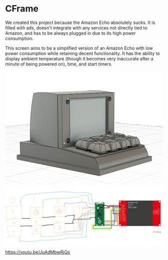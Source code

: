 # CFrame

We created this project because the Amazon Echo absolutely sucks. It is filled with ads, doesn't integrate with any services not directly tied to Amazon, and has to be always plugged in due to its high power consumption. 

This screen aims to be a simplified version of an Amazon Echo with low power consumption while retaining decent functionality. It has the ability to display ambient temperature (though it becomes very inaccurate after a minute of being powered on), time, and start timers.

![full 3D model](imgs/full3Dmodel.png)
![wiring diagram](imgs/wiringDiagram.png)

https://youtu.be/JuAdMbwRjQs
